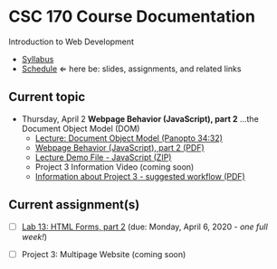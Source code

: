 # CSC 170 Course Documentation
Introduction to Web Development

- [Syllabus](syllabus.md)
- [Schedule](schedule.md)   &lArr; here be: slides, assignments, and related links

## Current topic

- Thursday, April 2 **Webpage Behavior (JavaScript), part 2** ...the Document Object Model (DOM)
  - [Lecture: Document Object Model (Panopto 34:32)](https://rochester.hosted.panopto.com/Panopto/Pages/Viewer.aspx?id=748e9581-2e33-450d-ada3-ab9101511b22)
  - [Webpage Behavior (JavaScript), part 2 (PDF)](21-webpage-behavior2/document-object-model.pdf)
  - [Lecture Demo File - JavaScript (ZIP)](21-webpage-behavior2/lecture-demo.zip)
  - Project 3 Information Video (coming soon)
  - [Information about Project 3 - suggested workflow (PDF)](21-webpage-behavior2/project3-structure.pdf)

## Current assignment(s)

- [ ] [Lab 13: HTML Forms, part 2](lab13-html-forms2/instructions.md)  (due: Monday, April 6, 2020 - *one full week!*)
- [ ] Project 3: Multipage Website (coming soon)

